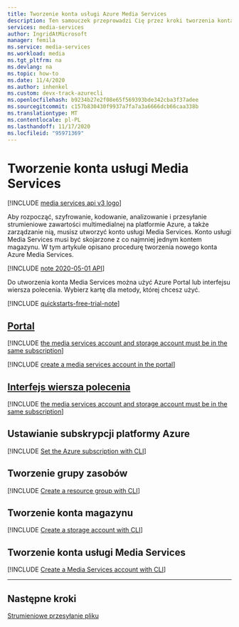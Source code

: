 ```yaml
---
title: Tworzenie konta usługi Azure Media Services
description: Ten samouczek przeprowadzi Cię przez kroki tworzenia konta Azure Media Services.
services: media-services
author: IngridAtMicrosoft
manager: femila
ms.service: media-services
ms.workload: media
ms.tgt_pltfrm: na
ms.devlang: na
ms.topic: how-to
ms.date: 11/4/2020
ms.author: inhenkel
ms.custom: devx-track-azurecli
ms.openlocfilehash: b9234b27e2f08e65f569393bde342cba3f37adee
ms.sourcegitcommit: c157b830430f9937a7fa7a3a6666dcb66caa338b
ms.translationtype: MT
ms.contentlocale: pl-PL
ms.lasthandoff: 11/17/2020
ms.locfileid: "95971369"
---
```

# <a name="create-a-media-services-account"></a>Tworzenie konta usługi Media Services

[!INCLUDE [media services api v3 logo](./includes/v3-hr.md)]

Aby rozpocząć, szyfrowanie, kodowanie, analizowanie i przesyłanie strumieniowe zawartości multimedialnej na platformie Azure, a także zarządzanie nią, musisz utworzyć konto usługi Media Services. Konto usługi Media Services musi być skojarzone z co najmniej jednym kontem magazynu. W tym artykule opisano procedurę tworzenia nowego konta Azure Media Services.

[!INCLUDE [note 2020-05-01 API](./includes/note-2020-05-01-account-creation.md)]

 Do utworzenia konta Media Services można użyć Azure Portal lub interfejsu wiersza polecenia. Wybierz kartę dla metody, której chcesz użyć.

[!INCLUDE [quickstarts-free-trial-note](../../../includes/quickstarts-free-trial-note.md)]

<!-- NOTE: The following are in the includes folder and are reused in other How To articles. All task based content should be in the includes folder with the task- prefix prepended to the file name. -->

## <a name="portal"></a>[Portal](#tab/portal/)

[!INCLUDE [the media services account and storage account must be in the same subscription](./includes/note-account-storage-same-subscription.md)]

[!INCLUDE [create a media services account in the portal](./includes/task-create-media-services-account-portal.md)]

## <a name="cli"></a>[Interfejs wiersza polecenia](#tab/cli/)

[!INCLUDE [the media services account and storage account must be in the same subscription](./includes/note-account-storage-same-subscription.md)]

## <a name="set-the-azure-subscription"></a>Ustawianie subskrypcji platformy Azure

[!INCLUDE [Set the Azure subscription with CLI](./includes/task-set-azure-subscription-cli.md)]

## <a name="create-a-resource-group"></a>Tworzenie grupy zasobów

[!INCLUDE [Create a resource group with CLI](./includes/task-create-resource-group-cli.md)]

## <a name="create-a-storage-account"></a>Tworzenie konta magazynu

[!INCLUDE [Create a storage account with CLI](./includes/task-create-storage-account-cli.md)]

## <a name="create-a-media-services-account"></a>Tworzenie konta usługi Media Services

[!INCLUDE [Create a Media Services account with CLI](./includes/task-create-media-services-account-cli.md)]

---

## <a name="next-steps"></a>Następne kroki

[Strumieniowe przesyłanie pliku](stream-files-dotnet-quickstart.md)